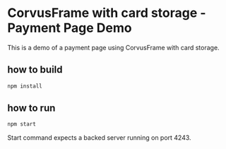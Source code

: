 # CorvusFrame with card storage - Payment Page Demo

This is a demo of a payment page using CorvusFrame with card storage.

## how to build

```bash
npm install
```

## how to run

```bash
npm start
```

Start command expects a backed server running on port 4243.
